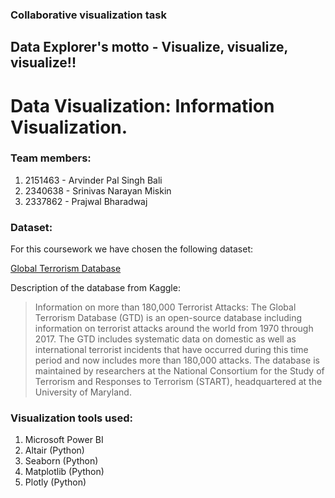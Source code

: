 ### Collaborative visualization task

## Data Explorer's motto - Visualize, visualize, visualize!!


# Data Visualization: Information Visualization.

### Team members:

1. 2151463 - Arvinder Pal Singh Bali
2. 2340638 - Srinivas Narayan Miskin
3. 2337862 - Prajwal Bharadwaj

### Dataset:

For this coursework we have chosen the following dataset:

[Global Terrorism Database](https://www.kaggle.com/datasets/START-UMD/gtd/data)

Description of the database from Kaggle:


> Information on more than 180,000 Terrorist Attacks:
> The Global Terrorism Database (GTD) is an open-source database including information on terrorist attacks around the world from 1970 through 2017. The GTD includes systematic data on domestic as well as international terrorist incidents that have occurred during this time period and now includes more than 180,000 attacks. The database is maintained by researchers at the National Consortium for the Study of Terrorism and Responses to Terrorism (START), headquartered at the University of Maryland.


### Visualization tools used:

1. Microsoft Power BI
2. Altair (Python)
3. Seaborn (Python)
4. Matplotlib (Python)
5. Plotly (Python)
